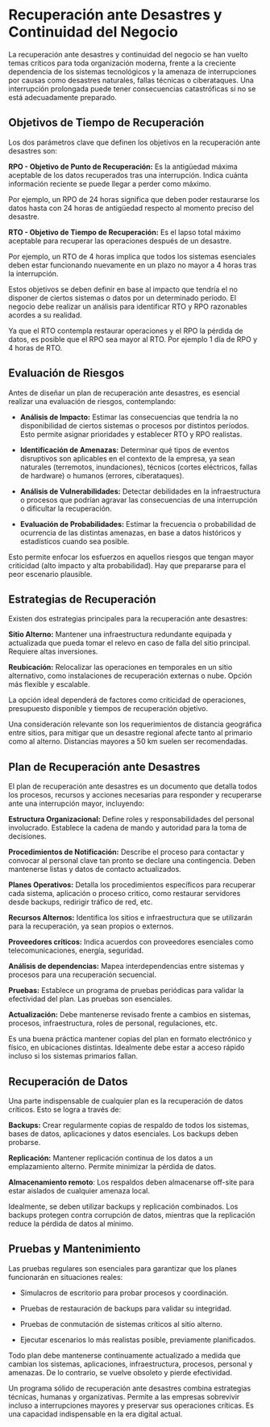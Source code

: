 # Recuperación ante Desastres y Continuidad del Negocio

La recuperación ante desastres y continuidad del negocio se han vuelto temas críticos para toda organización moderna, frente a la creciente dependencia de los sistemas tecnológicos y la amenaza de interrupciones por causas como desastres naturales, fallas técnicas o ciberataques. Una interrupción prolongada puede tener consecuencias catastróficas si no se está adecuadamente preparado. 

## Objetivos de Tiempo de Recuperación 

Los dos parámetros clave que definen los objetivos en la recuperación ante desastres son:

**RPO - Objetivo de Punto de Recuperación:** Es la antigüedad máxima aceptable de los datos recuperados tras una interrupción. Indica cuánta información reciente se puede llegar a perder como máximo.

Por ejemplo, un RPO de 24 horas significa que deben poder restaurarse los datos hasta con 24 horas de antigüedad respecto al momento preciso del desastre.

**RTO - Objetivo de Tiempo de Recuperación:** Es el lapso total máximo aceptable para recuperar las operaciones después de un desastre. 

Por ejemplo, un RTO de 4 horas implica que todos los sistemas esenciales deben estar funcionando nuevamente en un plazo no mayor a 4 horas tras la interrupción.

Estos objetivos se deben definir en base al impacto que tendría el no disponer de ciertos sistemas o datos por un determinado período. El negocio debe realizar un análisis para identificar RTO y RPO razonables acordes a su realidad.

Ya que el RTO contempla restaurar operaciones y el RPO la pérdida de datos, es posible que el RPO sea mayor al RTO. Por ejemplo 1 día de RPO y 4 horas de RTO.

## Evaluación de Riesgos 

Antes de diseñar un plan de recuperación ante desastres, es esencial realizar una evaluación de riesgos, contemplando:

- **Análisis de Impacto:** Estimar las consecuencias que tendría la no disponibilidad de ciertos sistemas o procesos por distintos períodos. Esto permite asignar prioridades y establecer RTO y RPO realistas.

- **Identificación de Amenazas:** Determinar qué tipos de eventos disruptivos son aplicables en el contexto de la empresa, ya sean naturales (terremotos, inundaciones), técnicos (cortes eléctricos, fallas de hardware) o humanos (errores, ciberataques).

- **Análisis de Vulnerabilidades:** Detectar debilidades en la infraestructura o procesos que podrían agravar las consecuencias de una interrupción o dificultar la recuperación. 

- **Evaluación de Probabilidades:** Estimar la frecuencia o probabilidad de ocurrencia de las distintas amenazas, en base a datos históricos y estadísticos cuando sea posible.

Esto permite enfocar los esfuerzos en aquellos riesgos que tengan mayor criticidad (alto impacto y alta probabilidad). Hay que prepararse para el peor escenario plausible.

## Estrategias de Recuperación

Existen dos estrategias principales para la recuperación ante desastres:

**Sitio Alterno:** Mantener una infraestructura redundante equipada y actualizada que pueda tomar el relevo en caso de falla del sitio principal. Requiere altas inversiones.

**Reubicación:** Relocalizar las operaciones en temporales en un sitio alternativo, como instalaciones de recuperación externas o nube. Opción más flexible y escalable.

La opción ideal dependerá de factores como criticidad de operaciones, presupuesto disponible y tiempos de recuperación objetivo.

Una consideración relevante son los requerimientos de distancia geográfica entre sitios, para mitigar que un desastre regional afecte tanto al primario como al alterno. Distancias mayores a 50 km suelen ser recomendadas.

## Plan de Recuperación ante Desastres

El plan de recuperación ante desastres es un documento que detalla todos los procesos, recursos y acciones necesarias para responder y recuperarse ante una interrupción mayor, incluyendo:

**Estructura Organizacional:** Define roles y responsabilidades del personal involucrado. Establece la cadena de mando y autoridad para la toma de decisiones.

**Procedimientos de Notificación:** Describe el proceso para contactar y convocar al personal clave tan pronto se declare una contingencia. Deben mantenerse listas y datos de contacto actualizados.

**Planes Operativos:** Detalla los procedimientos específicos para recuperar cada sistema, aplicación o proceso critico, como restaurar servidores desde backups, redirigir tráfico de red, etc.

**Recursos Alternos:** Identifica los sitios e infraestructura que se utilizarán para la recuperación, ya sean propios o externos. 

**Proveedores críticos:** Indica acuerdos con proveedores esenciales como telecomunicaciones, energía, seguridad.

**Análisis de dependencias:** Mapea interdependencias entre sistemas y procesos para una recuperación secuencial.

**Pruebas:** Establece un programa de pruebas periódicas para validar la efectividad del plan. Las pruebas son esenciales.

**Actualización:** Debe mantenerse revisado frente a cambios en sistemas, procesos, infraestructura, roles de personal, regulaciones, etc.

Es una buena práctica mantener copias del plan en formato electrónico y físico, en ubicaciones distintas. Idealmente debe estar a acceso rápido incluso si los sistemas primarios fallan.

## Recuperación de Datos

Una parte indispensable de cualquier plan es la recuperación de datos críticos. Esto se logra a través de:

**Backups:** Crear regularmente copias de respaldo de todos los sistemas, bases de datos, aplicaciones y datos esenciales. Los backups deben probarse.

**Replicación:** Mantener replicación continua de los datos a un emplazamiento alterno. Permite minimizar la pérdida de datos.

**Almacenamiento remoto**: Los respaldos deben almacenarse off-site para estar aislados de cualquier amenaza local.

Idealmente, se deben utilizar backups y replicación combinados. Los backups protegen contra corrupción de datos, mientras que la replicación reduce la pérdida de datos al mínimo.

## Pruebas y Mantenimiento

Las pruebas regulares son esenciales para garantizar que los planes funcionarán en situaciones reales:

- Simulacros de escritorio para probar procesos y coordinación.

- Pruebas de restauración de backups para validar su integridad. 

- Pruebas de conmutación de sistemas críticos al sitio alterno.

- Ejecutar escenarios lo más realistas posible, previamente planificados.

Todo plan debe mantenerse continuamente actualizado a medida que cambian los sistemas, aplicaciones, infraestructura, procesos, personal y amenazas. De lo contrario, se vuelve obsoleto y pierde efectividad.

Un programa sólido de recuperación ante desastres combina estrategias técnicas, humanas y organizativas. Permite a las empresas sobrevivir incluso a interrupciones mayores y preservar sus operaciones críticas. Es una capacidad indispensable en la era digital actual.